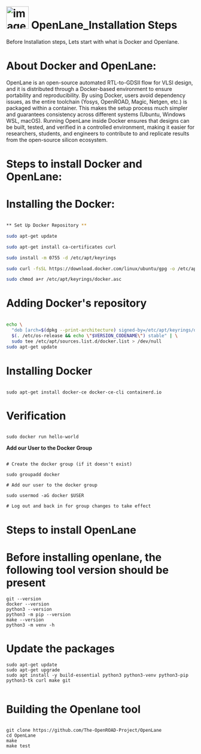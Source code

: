 
# <img width="60" height="60" alt="image" src="https://github.com/user-attachments/assets/51b57fea-c69a-46d8-9dfa-3dbbf04756df" /> OpenLane_Installation Steps

Before Installation steps, Lets start with what is Docker and Openlane.


# About **Docker and OpenLane**: 

OpenLane is an open-source automated RTL-to-GDSII flow for VLSI design, and it is distributed through a Docker-based environment to ensure portability and reproducibility. By using Docker, users avoid dependency issues, as the entire toolchain (Yosys, OpenROAD, Magic, Netgen, etc.) is packaged within a container. This makes the setup process much simpler and guarantees consistency across different systems (Ubuntu, Windows WSL, macOS). Running OpenLane inside Docker ensures that designs can be built, tested, and verified in a controlled environment, making it easier for researchers, students, and engineers to contribute to and replicate results from the open-source silicon ecosystem.


# Steps to install Docker and OpenLane:
 

# Installing the Docker:

```bash

** Set Up Docker Repository **

sudo apt-get update

sudo apt-get install ca-certificates curl

sudo install -m 0755 -d /etc/apt/keyrings

sudo curl -fsSL https://download.docker.com/linux/ubuntu/gpg -o /etc/apt/keyrings/docker.asc

sudo chmod a+r /etc/apt/keyrings/docker.asc

```


# Adding Docker's repository

```bash

echo \
  "deb [arch=$(dpkg --print-architecture) signed-by=/etc/apt/keyrings/docker.asc] https://download.docker.com/linux/ubuntu \
  $(. /etc/os-release && echo \"$VERSION_CODENAME\") stable" | \
  sudo tee /etc/apt/sources.list.d/docker.list > /dev/null
sudo apt-get update

```

# Installing Docker

```

sudo apt-get install docker-ce docker-ce-cli containerd.io

```

# Verification

```

sudo docker run hello-world

```




**Add our User to the Docker Group**

```

# Create the docker group (if it doesn't exist)

sudo groupadd docker

# Add our user to the docker group

sudo usermod -aG docker $USER

# Log out and back in for group changes to take effect

```

# Steps to install OpenLane


# Before installing openlane, the following tool version should be present

```
git --version
docker --version
python3 --version
python3 -m pip --version
make --version
python3 -m venv -h

```

# Update the packages

```
sudo apt-get update
sudo apt-get upgrade
sudo apt install -y build-essential python3 python3-venv python3-pip python3-tk curl make git


```


# Building the Openlane tool
```

git clone https://github.com/The-OpenROAD-Project/OpenLane 
cd OpenLane 
make 
make test

```






